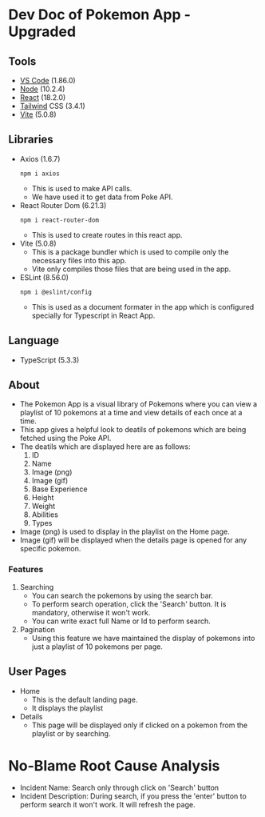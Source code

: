 # Dev Doc of Pokemon App - Upgraded

## Tools
- [VS Code](https://code.visualstudio.com/download) (1.86.0)
- [Node](https://nodejs.org/en/download) (10.2.4)
- [React](https://vitejs.dev/guide/) (18.2.0)
- [Tailwind](https://tailwindcss.com/docs/guides/vite) CSS (3.4.1)
- [Vite](https://vitejs.dev/guide/) (5.0.8)

## Libraries
- Axios (1.6.7)
    ```
    npm i axios
    ```
    - This is used to make API calls.
    - We have used it to get data from Poke API.
- React Router Dom (6.21.3)
    ```
    npm i react-router-dom
    ```
    - This is used to create routes in this react app.
- Vite (5.0.8)
    - This is a package bundler which is used to compile only the necessary files into this app.
    - Vite only compiles those files that are being used in the app.
- ESLint (8.56.0)
    ```
    npm i @eslint/config
    ```
    - This is used as a document formater in the app which is configured specially for Typescript in React App.

## Language
- TypeScript (5.3.3)

## About
- The Pokemon App is a visual library of Pokemons where you can view a playlist of 10 pokemons at a time and view details of each once at a time.
- This app gives a helpful look to deatils of pokemons which are being fetched using the Poke API.
- The deatils which are displayed here are as follows:
    1) ID
    2) Name
    3) Image (png)
    4) Image (gif)
    5) Base Experience
    6) Height
    7) Weight
    8) Abilities
    9) Types
- Image (png) is used to display in the playlist on the Home page.
- Image (gif) will be displayed when the details page is opened for any specific pokemon.

### Features
1) Searching
    - You can search the pokemons by using the search bar.
    - To perform search operation, click the 'Search' button. It is mandatory, otherwise it won't work.
    - You can write exact full Name or Id to perform search.
2) Pagination
    - Using this feature we have maintained the display of pokemons into just a playlist of 10 pokemons per page.

## User Pages
- Home
    - This is the default landing page.
    - It displays the playlist
- Details
    - This page will be displayed only if clicked on a pokemon from the playlist or by searching.

# No-Blame Root Cause Analysis

- Incident Name: Search only through click on 'Search' button
- Incident Description: During search, if you press the 'enter' button to perform search it won't work. It will refresh the page.

